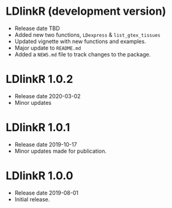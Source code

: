 # LDlinkR (development version)
* Release date TBD
* Added new two functions, `LDexpress` & `list_gtex_tissues`
* Updated vignette with new functions and examples.
* Major update to `README.md`
* Added a `NEWS.md` file to track changes to the package.

# LDlinkR 1.0.2
* Release date 2020-03-02
* Minor updates

# LDlinkR 1.0.1
* Release date 2019-10-17
* Minor updates made for publication.

# LDlinkR 1.0.0
* Release date 2019-08-01
* Initial release.
